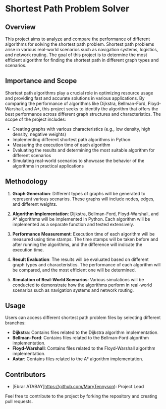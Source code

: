 # Shortest Path Problem Solver

## Overview

This project aims to analyze and compare the performance of different algorithms for solving the shortest path problem. Shortest path problems arise in various real-world scenarios such as navigation systems, logistics, and network routing. The goal of this project is to determine the most efficient algorithm for finding the shortest path in different graph types and scenarios.

## Importance and Scope

Shortest path algorithms play a crucial role in optimizing resource usage and providing fast and accurate solutions in various applications. By comparing the performance of algorithms like Dijkstra, Bellman-Ford, Floyd-Warshall, and A*, this project seeks to identify the algorithm that offers the best performance across different graph structures and characteristics. The scope of the project includes:

- Creating graphs with various characteristics (e.g., low density, high density, negative weights)
- Implementing different shortest path algorithms in Python
- Measuring the execution time of each algorithm
- Evaluating the results and determining the most suitable algorithm for different scenarios
- Simulating real-world scenarios to showcase the behavior of the algorithms in practical applications

## Methodology

1. **Graph Generation**: Different types of graphs will be generated to represent various scenarios. These graphs will include nodes, edges, and different weights.

2. **Algorithm Implementation**: Dijkstra, Bellman-Ford, Floyd-Warshall, and A* algorithms will be implemented in Python. Each algorithm will be implemented as a separate function and tested extensively.

3. **Performance Measurement**: Execution time of each algorithm will be measured using time stamps. The time stamps will be taken before and after running the algorithms, and the difference will indicate the execution time.

4. **Result Evaluation**: The results will be evaluated based on different graph types and characteristics. The performance of each algorithm will be compared, and the most efficient one will be determined.

5. **Simulation of Real-World Scenarios**: Various simulations will be conducted to demonstrate how the algorithms perform in real-world scenarios such as navigation systems and network routing.

## Usage

Users can access different shortest path problem files by selecting different branches:

- **Dijkstra**: Contains files related to the Dijkstra algorithm implementation.
- **Bellman-Ford**: Contains files related to the Bellman-Ford algorithm implementation.
- **Floyd-Warshall**: Contains files related to the Floyd-Warshall algorithm implementation.
- **Astar**: Contains files related to the A* algorithm implementation.

## Contributors

- [Ebrar ATABAY]https://github.com/MaryTennyson): Project Lead

Feel free to contribute to the project by forking the repository and creating pull requests.
